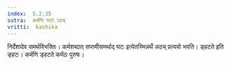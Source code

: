 ```yaml
---
index:  5.2.35
sutra:  कर्मणि घटो ऽठच्
vritti:  kashika 
---
```


निर्देशादेव समर्थविभक्तिः। कर्मशब्दात् सप्तमीसमर्थाद् घटः इत्येतस्मिन्नर्थे अठच् प्रत्ययो भवति। ङ्हटते इति ङ्हटः। कर्मणि ङ्हटते कर्मठः पुरुषः।


